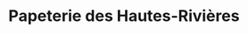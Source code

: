 ---
title: "Papeterie des Hautes-Rivières"
url: /mont-laurier/papeterie-des-hautes-rivieres/
shop: Bücher
---